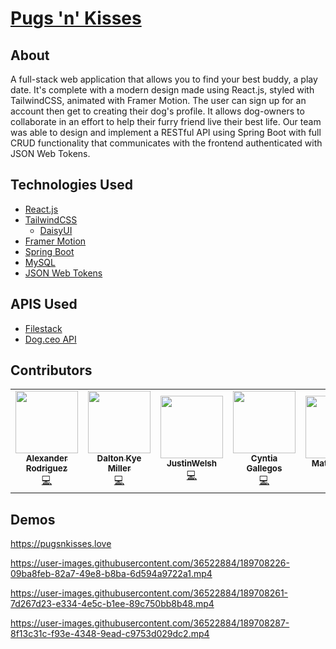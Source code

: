 # [Pugs 'n' Kisses](https://pugsnkisses.love)

## About
A full-stack web application that allows you to find your best buddy, a play date. It's complete with a modern design made using React.js, styled with TailwindCSS, animated with Framer Motion. The user can sign up for an account then get to creating their dog's profile. It allows dog-owners to collaborate in an effort to help their furry friend live their best life. Our team was able to design and implement a RESTful API using Spring Boot with full CRUD functionality that communicates with the frontend authenticated with JSON Web Tokens.

## Technologies Used
* [React.js](https://reactjs.org/)
* [TailwindCSS](https://tailwindcss.com/)
  * [DaisyUI](https://daisyui.com/)
* [Framer Motion](https://www.framer.com/motion/)
* [Spring Boot](https://spring.io/projects/spring-boot)
* [MySQL](https://www.mysql.com/)
* [JSON Web Tokens](https://jwt.io/)

## APIS Used
* [Filestack](https://www.filestack.com/)
* [Dog.ceo API](https://dog.ceo/dog-api/)

## Contributors

<!-- ALL-CONTRIBUTORS-LIST:START - Do not remove or modify this section -->
<!-- prettier-ignore-start -->
<!-- markdownlint-disable -->
<table>
  <tbody>
    <tr>
      <td align="center"><a href="https://github.com/ajrod-dev"><img src="https://avatars.githubusercontent.com/u/103453298?v=4?s=100" width="100px;" alt=""/><br /><sub><b>Alexander Rodriguez</b></sub></a><br /><a href="https://github.com/cjmad-capstone/stud-puppy/commits?author=ajrod-dev" title="Code">💻</a></td>
      <td align="center"><a href="https://github.com/daltonkyemiller"><img src="https://avatars.githubusercontent.com/u/36522884?v=4?s=100" width="100px;" alt=""/><br /><sub><b>Dalton Kye Miller</b></sub></a><br /><a href="https://github.com/cjmad-capstone/stud-puppy/commits?author=daltonkyemiller" title="Code">💻</a></td>
      <td align="center"><a href="https://github.com/JustinWelsh"><img src="https://avatars.githubusercontent.com/u/91049016?v=4?s=100" width="100px;" alt=""/><br /><sub><b>JustinWelsh</b></sub></a><br /><a href="https://github.com/cjmad-capstone/stud-puppy/commits?author=JustinWelsh" title="Code">💻</a></td>
      <td align="center"><a href="https://github.com/CGALLE39"><img src="https://avatars.githubusercontent.com/u/103457637?v=4?s=100" width="100px;" alt=""/><br /><sub><b>Cyntia Gallegos</b></sub></a><br /><a href="https://github.com/cjmad-capstone/stud-puppy/commits?author=CGALLE39" title="Code">💻</a></td>
      <td align="center"><a href="https://github.com/mattjio"><img src="https://avatars.githubusercontent.com/u/103457145?v=4?s=100" width="100px;" alt=""/><br /><sub><b>Matthew Jio</b></sub></a><br /><a href="https://github.com/cjmad-capstone/stud-puppy/commits?author=mattjio" title="Code">💻</a></td>
    </tr>
  </tbody>
</table>

<!-- markdownlint-restore -->
<!-- prettier-ignore-end -->

<!-- ALL-CONTRIBUTORS-LIST:END -->

## Demos
https://pugsnkisses.love

https://user-images.githubusercontent.com/36522884/189708226-09ba8feb-82a7-49e8-b8ba-6d594a9722a1.mp4

https://user-images.githubusercontent.com/36522884/189708261-7d267d23-e334-4e5c-b1ee-89c750bb8b48.mp4

https://user-images.githubusercontent.com/36522884/189708287-8f13c31c-f93e-4348-9ead-c9753d029dc2.mp4
